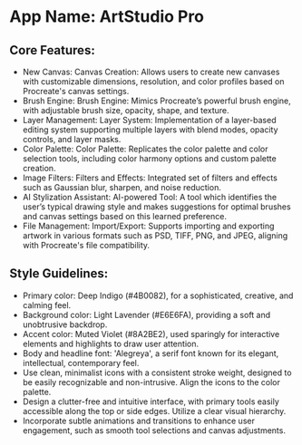 # **App Name**: ArtStudio Pro

## Core Features:

- New Canvas: Canvas Creation: Allows users to create new canvases with customizable dimensions, resolution, and color profiles based on Procreate's canvas settings.
- Brush Engine: Brush Engine: Mimics Procreate’s powerful brush engine, with adjustable brush size, opacity, shape, and texture.
- Layer Management: Layer System: Implementation of a layer-based editing system supporting multiple layers with blend modes, opacity controls, and layer masks.
- Color Palette: Color Palette: Replicates the color palette and color selection tools, including color harmony options and custom palette creation.
- Image Filters: Filters and Effects: Integrated set of filters and effects such as Gaussian blur, sharpen, and noise reduction.
- AI Stylization Assistant: AI-powered Tool: A tool which identifies the user’s typical drawing style and makes suggestions for optimal brushes and canvas settings based on this learned preference.
- File Management: Import/Export: Supports importing and exporting artwork in various formats such as PSD, TIFF, PNG, and JPEG, aligning with Procreate's file compatibility.

## Style Guidelines:

- Primary color: Deep Indigo (#4B0082), for a sophisticated, creative, and calming feel.
- Background color: Light Lavender (#E6E6FA), providing a soft and unobtrusive backdrop.
- Accent color: Muted Violet (#8A2BE2), used sparingly for interactive elements and highlights to draw user attention.
- Body and headline font: 'Alegreya', a serif font known for its elegant, intellectual, contemporary feel.
- Use clean, minimalist icons with a consistent stroke weight, designed to be easily recognizable and non-intrusive. Align the icons to the color palette.
- Design a clutter-free and intuitive interface, with primary tools easily accessible along the top or side edges. Utilize a clear visual hierarchy.
- Incorporate subtle animations and transitions to enhance user engagement, such as smooth tool selections and canvas adjustments.